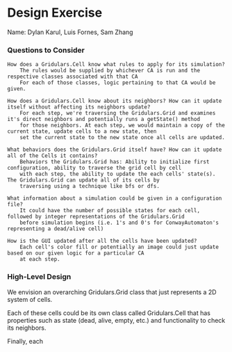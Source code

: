 Design Exercise
===============

Name: Dylan Karul, Luis Fornes, Sam Zhang

### Questions to Consider
    How does a Gridulars.Cell know what rules to apply for its simulation?
        The rules would be supplied by whichever CA is run and the respective classes associated with that CA
        For each of those classes, logic pertaining to that CA would be given.
    
    How does a Gridulars.Cell know about its neighbors? How can it update itself without affecting its neighbors update?
        For each step, we're traversing the Gridulars.Grid and examines it's direct neighbors and potentially runs a getState() method
        for those neighbors. At each step, we would maintain a copy of the current state, update cells to a new state, then
        set the current state to the new state once all cells are updated.
    
    What behaviors does the Gridulars.Grid itself have? How can it update all of the Cells it contains?
        Behaviors the Gridulars.Grid has: Ability to initialize first configuration, ability to traverse the grid cell by cell
        with each step, the ability to update the each cells' state(s). The Gridulars.Grid can update all of its cells by
        traversing using a technique like bfs or dfs.
    
    What information about a simulation could be given in a configuration file?
        It could have the number of possible states for each cell, followed by integer representations of the Gridulars.Grid
        before simulation begins (i.e. 1's and 0's for ConwayAutomaton's representing a dead/alive cell)
    
    How is the GUI updated after all the cells have been updated?
        Each cell's color fill or potentially an image could just update based on our given logic for a particular CA
        at each step.
    
### High-Level Design

We envision an overarching Gridulars.Grid class that just represents a 2D system of cells.

Each of these cells could be its own class called Gridulars.Cell that has properties such as state (dead, alive, empty, etc.)
and functionality to check its neighbors.

Finally, each


